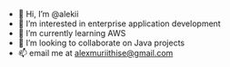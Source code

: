 - 👋 Hi, I’m @alekii
- 👀 I’m interested in enterprise application development
- 🌱 I’m currently learning AWS 
- 💞️ I’m looking to collaborate on Java projects
- 📫 email me at alexmuriithise@gmail.com

<!---
alekii/alekii is a ✨ special ✨ repository because its `README.md` (this file) appears on your GitHub profile.
You can click the Preview link to take a look at your changes.
--->
